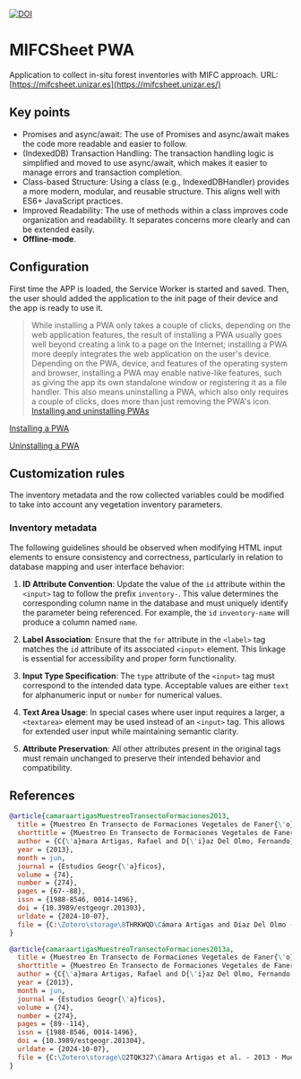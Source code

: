 [![DOI](https://zenodo.org/badge/DOI/10.5281/zenodo.14045596.svg)](https://doi.org/10.5281/zenodo.14045596)

# MIFCSheet PWA

Application to collect in-situ forest inventories with MIFC approach. URL: [https://mifcsheet.unizar.es](https://mifcsheet.unizar.es/)

## Key points

- Promises and async/await: The use of Promises and async/await makes the code more readable and easier to follow.
- (IndexedDB) Transaction Handling: The transaction handling logic is simplified and moved to use async/await, which makes it easier to manage errors and transaction completion.
- Class-based Structure: Using a class (e.g., IndexedDBHandler) provides a more modern, modular, and reusable structure. This aligns well with ES6+ JavaScript practices.
- Improved Readability: The use of methods within a class improves code organization and readability. It separates concerns more clearly and can be extended easily.
- **Offline-mode**.

## Configuration

First time the APP is loaded, the Service Worker is started and saved. Then, the user should added the application to the init page of their device and the app is ready to use it.

> While installing a PWA only takes a couple of clicks, depending on the web application features, the result of installing a PWA usually goes well beyond creating a link to a page on the Internet; installing a PWA more deeply integrates the web application on the user's device. <br>Depending on the PWA, device, and features of the operating system and browser, installing a PWA may enable native-like features, such as giving the app its own standalone window or registering it as a file handler. This also means uninstalling a PWA, which also only requires a couple of clicks, does more than just removing the PWA's icon. [Installing and uninstalling PWAs](https://developer.mozilla.org/en-US/docs/Web/Progressive_web_apps/Guides/Installing#installing_and_uninstalling_pwas)

[Installing a PWA](https://developer.mozilla.org/en-US/docs/Web/Progressive_web_apps/Guides/Installing#installing_pwas)

[Uninstalling a PWA](https://developer.mozilla.org/en-US/docs/Web/Progressive_web_apps/Guides/Installing#uninstalling)

## Customization rules

The inventory metadata and the row collected variables could be modified to take into account any vegetation inventory parameters.

### Inventory metadata

The following guidelines should be observed when modifying HTML input elements to ensure consistency and correctness, particularly in relation to database mapping and user interface behavior:

1. **ID Attribute Convention**: Update the value of the `id` attribute within the `<input>` tag to follow the prefix `inventory-`. This value determines the corresponding column name in the database and must uniquely identify the parameter being referenced. For example, the `id` `inventory-name` will produce a column named `name`.

2. **Label Association**: Ensure that the `for` attribute in the `<label>` tag matches the `id` attribute of its associated `<input>` element. This linkage is essential for accessibility and proper form functionality.

3. **Input Type Specification**: The `type` attribute of the `<input>` tag must correspond to the intended data type. Acceptable values are either `text` for alphanumeric input or `number` for numerical values.

4. **Text Area Usage**: In special cases where user input requires a larger, a `<textarea>` element may be used instead of an `<input>` tag. This allows for extended user input while maintaining semantic clarity.

5. **Attribute Preservation**: All other attributes present in the original tags must remain unchanged to preserve their intended behavior and compatibility.

## References

```bibtex
@article{camaraartigasMuestreoTransectoFormaciones2013,
  title = {Muestreo En Transecto de Formaciones Vegetales de Faner{\'o}fitos y Cam{\'e}fitos ({{I}}): Fundamentos Metodol{\'o}gicos},
  shorttitle = {Muestreo En Transecto de Formaciones Vegetales de Faner{\'o}fitos y Cam{\'e}fitos ({{I}})},
  author = {C{\'a}mara Artigas, Rafael and D{\'i}az Del Olmo, Fernando},
  year = {2013},
  month = jun,
  journal = {Estudios Geogr{\'a}ficos},
  volume = {74},
  number = {274},
  pages = {67--88},
  issn = {1988-8546, 0014-1496},
  doi = {10.3989/estgeogr.201303},
  urldate = {2024-10-07},
  file = {C:\Zotero\storage\8THRKWQD\Cámara Artigas and Díaz Del Olmo - 2013 - Muestreo en transecto de formaciones vegetales de fanerófitos y caméfitos (I) fundamentos metodológ.pdf}
}

@article{camaraartigasMuestreoTransectoFormaciones2013a,
  title = {Muestreo En Transecto de Formaciones Vegetales de Faner{\'o}fitos y Cam{\'e}fitos ({{MIFC}}) ({{II}}): Estudio de Los Sabinares de La {{Reserva Biol{\'o}gica}} de {{Do{\~n}ana}} ({{RBD}}) ({{Espa{\~n}a}})},
  shorttitle = {Muestreo En Transecto de Formaciones Vegetales de Faner{\'o}fitos y Cam{\'e}fitos ({{MIFC}}) ({{II}})},
  author = {C{\'a}mara Artigas, Rafael and D{\'i}az Del Olmo, Fernando and Borja Barrera, C{\'e}sar},
  year = {2013},
  month = jun,
  journal = {Estudios Geogr{\'a}ficos},
  volume = {74},
  number = {274},
  pages = {89--114},
  issn = {1988-8546, 0014-1496},
  doi = {10.3989/estgeogr.201304},
  urldate = {2024-10-07},
  file = {C:\Zotero\storage\Q2TQK327\Cámara Artigas et al. - 2013 - Muestreo en transecto de formaciones vegetales de fanerófitos y caméfitos (MIFC) (II) estudio de lo.pdf}
}
```
